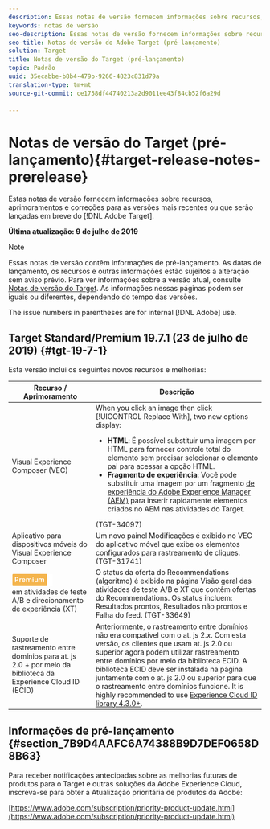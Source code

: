 ```yaml
---
description: Essas notas de versão fornecem informações sobre recursos, melhorias e correções para as últimas ou futuras [! Versões do DNL Adobe Target.
keywords: notas de versão
seo-description: Essas notas de versão fornecem informações sobre recursos, melhorias e correções para as últimas ou futuras [! Versões do DNL Adobe Target.
seo-title: Notas de versão do Adobe Target (pré-lançamento)
solution: Target
title: Notas de versão do Target (pré-lançamento)
topic: Padrão
uuid: 35ecabbe-b8b4-479b-9266-4823c831d79a
translation-type: tm+mt
source-git-commit: ce1758df44740213a2d9011ee43f84cb52f6a29d

---
```



# Notas de versão do Target (pré-lançamento){#target-release-notes-prerelease}

Estas notas de versão fornecem informações sobre recursos, aprimoramentos e correções para as versões mais recentes ou que serão lançadas em breve do [!DNL Adobe Target].

**Última atualização: 9 de julho de 2019**

>[!NOTE]
>
>Essas notas de versão contêm informações de pré-lançamento. As datas de lançamento, os recursos e outras informações estão sujeitos a alteração sem aviso prévio. Para ver informações sobre a versão atual, consulte [Notas de versão do Target](release-notes.md). As informações nessas páginas podem ser iguais ou diferentes, dependendo do tempo das versões.
>
>The issue numbers in parentheses are for internal [!DNL Adobe] use.

## Target Standard/Premium 19.7.1 (23 de julho de 2019) {#tgt-19-7-1}

Esta versão inclui os seguintes novos recursos e melhorias:

| Recurso / Aprimoramento | Descrição |
| --- | --- |
| Visual Experience Composer (VEC) | When you click an image then click [!UICONTROL Replace With], two new options display:<ul><li>**HTML**: É possível substituir uma imagem por HTML para fornecer controle total do elemento sem precisar selecionar o elemento pai para acessar a opção HTML.</li><li>**Fragmento de experiência**: Você pode substituir uma imagem por um fragmento [de experiência do Adobe Experience Manager (AEM)](/help/c-experiences/c-manage-content/aem-experience-fragments.md) para inserir rapidamente elementos criados no AEM nas atividades do Target.</li></ul>(TGT-34097) |
| Aplicativo para dispositivos móveis do Visual Experience Composer | Um novo painel Modificações é exibido no VEC do aplicativo móvel que exibe os elementos configurados para rastreamento de cliques. (TGT-31741) |
| ![Premium badgereelogations](/help/assets/premium.png)<br>em atividades de teste A/B e direcionamento de experiência (XT) | O status da oferta do Recommendations (algoritmo) é exibido na página Visão geral das atividades de teste A/B e XT que contêm ofertas do Recommendations. Os status incluem: Resultados prontos, Resultados não prontos e Falha do feed. (TGT-33649) |
| Suporte de rastreamento entre domínios para at. js 2.0 + por meio da biblioteca da Experience Cloud ID (ECID) | Anteriormente, o rastreamento entre domínios não era compatível com o at. js 2.*x*. Com esta versão, os clientes que usam at. js 2.0 ou superior agora podem utilizar rastreamento entre domínios por meio da biblioteca ECID. A biblioteca ECID deve ser instalada na página juntamente com o at. js 2.0 ou superior para que o rastreamento entre domínios funcione. It is highly recommended to use [Experience Cloud ID library 4.3.0+](https://marketing.adobe.com/resources/help/en_US/mcvid/mcvid-release-notes.html). |

## Informações de pré-lançamento {#section_7B9D4AAFC6A74388B9D7DEF0658D8B63}

Para receber notificações antecipadas sobre as melhorias futuras de produtos para o Target e outras soluções da Adobe Experience Cloud, inscreva-se para obter a Atualização prioritária de produtos da Adobe:

[https://www.adobe.com/subscription/priority-product-update.html](https://www.adobe.com/subscription/priority-product-update.html)
